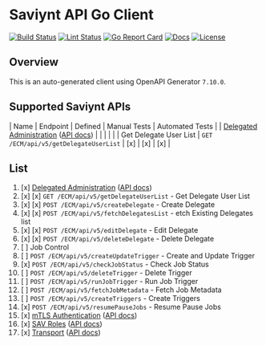 # Saviynt API Go Client

[![Build Status][build-status-svg]][build-status-link]
[![Lint Status][lint-status-svg]][lint-status-link]
[![Go Report Card][goreport-svg]][goreport-link]
[![Docs][docs-godoc-svg]][docs-godoc-link]
[![License][license-svg]][license-link]

 [build-status-svg]: https://github.com/grokify/saviynt-api-go-client/workflows/test/badge.svg
 [build-status-link]: https://github.com/grokify/saviynt-api-go-client/actions/workflows/test.yaml
 [lint-status-svg]: https://github.com/grokify/saviynt-api-go-client/workflows/lint/badge.svg
 [lint-status-link]: https://github.com/grokify/saviynt-api-go-client/actions/workflows/lint.yaml
 [goreport-svg]: https://goreportcard.com/badge/github.com/grokify/saviynt-api-go-client
 [goreport-link]: https://goreportcard.com/report/github.com/grokify/saviynt-api-go-client
 [docs-godoc-svg]: https://pkg.go.dev/badge/github.com/grokify/saviynt-api-go-client
 [docs-godoc-link]: https://pkg.go.dev/github.com/grokify/saviynt-api-go-client
 [license-svg]: https://img.shields.io/badge/license-MIT-blue.svg
 [license-link]: https://github.com/grokify/saviynt-api-go-client/blob/master/LICENSE

## Overview

This is an auto-generated client using OpenAPI Generator `7.10.0`.

## Supported Saviynt APIs

| Name | Endpoint | Defined | Manual Tests | Automated Tests |
| [Delegated Administration](https://pkg.go.dev/github.com/grokify/saviynt-api-go-client/delegatedadministration) ([API docs](https://grokify.github.io/saviynt-api-go-client/api_delegatedadministration.html)) | | | | | 
| Get Delegate User List | `GET /ECM/api/v5/getDelegateUserList` | [x] | [x] | [x] |

## List

1. [x] [Delegated Administration](https://pkg.go.dev/github.com/grokify/saviynt-api-go-client/delegatedadministration) ([API docs](https://grokify.github.io/saviynt-api-go-client/api_delegatedadministration.html))
  1. [x] [x] `GET /ECM/api/v5/getDelegateUserList` - Get Delegate User List
  1. [x] [x] `POST /ECM/api/v5/createDelegate` - Create Delegate
  1. [x] [x] `POST /ECM/api/v5/fetchDelegatesList` - etch Existing Delegates list
  1. [x] [x] `POST /ECM/api/v5/editDelegate` - Edit Delegate
  1. [x] [x] `POST /ECM/api/v5/deleteDelegate` - Delete Delegate
1. [ ] Job Control
  1. [ ] `POST /ECM/api/v5/createUpdateTrigger` - Create and Update Trigger
  1. [x] `POST /ECM/api/v5/checkJobStatus` - Check Job Status
  1. [ ] `POST /ECM/api/v5/deleteTrigger` - Delete Trigger
  1. [ ] `POST /ECM/api/v5/runJobTrigger` - Run Job Trigger
  1. [ ] `POST /ECM/api/v5/fetchJobMetadata` - Fetch Job Metadata
  1. [ ] `POST /ECM/api/v5/createTriggers` - Create Triggers
  1. [x] `POST /ECM/api/v5/resumePauseJobs` - Resume Pause Jobs
1. [x] [mTLS Authentication](https://pkg.go.dev/github.com/grokify/saviynt-api-go-client/mtlsauthentication) ([API docs](https://grokify.github.io/saviynt-api-go-client/api_mtlsauthentication.html))
1. [x] [SAV Roles](https://pkg.go.dev/github.com/grokify/saviynt-api-go-client/savroles) ([API docs](https://grokify.github.io/saviynt-api-go-client/api_savroles.html))
1. [x] [Transport](https://pkg.go.dev/github.com/grokify/saviynt-api-go-client/transport) ([API docs](https://grokify.github.io/saviynt-api-go-client/api_transport.html))
